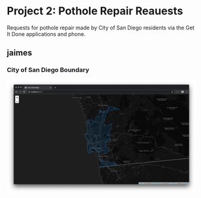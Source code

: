 # Project 2: Pothole Repair Reauests

Requests for pothole repair made by City of San Diego residents via the Get It Done applications and phone.

## jaimes

### City of San Diego Boundary

![boundary](jaimes/static/images/boundary.png)
